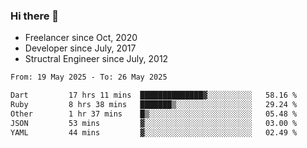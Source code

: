 ### Hi there 👋

- Freelancer since Oct, 2020
- Developer since July, 2017
- Structral Engineer since July, 2012

<!--START_SECTION:waka-->

```txt
From: 19 May 2025 - To: 26 May 2025

Dart         17 hrs 11 mins  ██████████████▓░░░░░░░░░░   58.16 %
Ruby         8 hrs 38 mins   ███████▒░░░░░░░░░░░░░░░░░   29.24 %
Other        1 hr 37 mins    █▒░░░░░░░░░░░░░░░░░░░░░░░   05.48 %
JSON         53 mins         ▓░░░░░░░░░░░░░░░░░░░░░░░░   03.00 %
YAML         44 mins         ▓░░░░░░░░░░░░░░░░░░░░░░░░   02.49 %
```

<!--END_SECTION:waka-->
